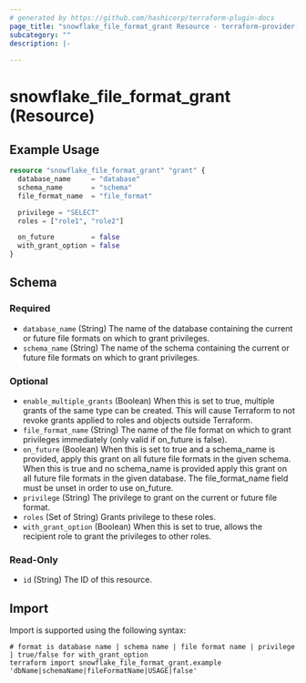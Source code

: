 ```yaml
---
# generated by https://github.com/hashicorp/terraform-plugin-docs
page_title: "snowflake_file_format_grant Resource - terraform-provider-snowflake"
subcategory: ""
description: |-
  
---
```


# snowflake_file_format_grant (Resource)



## Example Usage

```terraform
resource "snowflake_file_format_grant" "grant" {
  database_name     = "database"
  schema_name       = "schema"
  file_format_name  = "file_format"

  privilege = "SELECT"
  roles = ["role1", "role2"]

  on_future         = false
  with_grant_option = false
}
```

<!-- schema generated by tfplugindocs -->
## Schema

### Required

- `database_name` (String) The name of the database containing the current or future file formats on which to grant privileges.
- `schema_name` (String) The name of the schema containing the current or future file formats on which to grant privileges.

### Optional

- `enable_multiple_grants` (Boolean) When this is set to true, multiple grants of the same type can be created. This will cause Terraform to not revoke grants applied to roles and objects outside Terraform.
- `file_format_name` (String) The name of the file format on which to grant privileges immediately (only valid if on_future is false).
- `on_future` (Boolean) When this is set to true and a schema_name is provided, apply this grant on all future file formats in the given schema. When this is true and no schema_name is provided apply this grant on all future file formats in the given database. The file_format_name field must be unset in order to use on_future.
- `privilege` (String) The privilege to grant on the current or future file format.
- `roles` (Set of String) Grants privilege to these roles.
- `with_grant_option` (Boolean) When this is set to true, allows the recipient role to grant the privileges to other roles.

### Read-Only

- `id` (String) The ID of this resource.

## Import

Import is supported using the following syntax:

```shell
# format is database name | schema name | file format name | privilege | true/false for with_grant_option
terraform import snowflake_file_format_grant.example 'dbName|schemaName|fileFormatName|USAGE|false'
```
